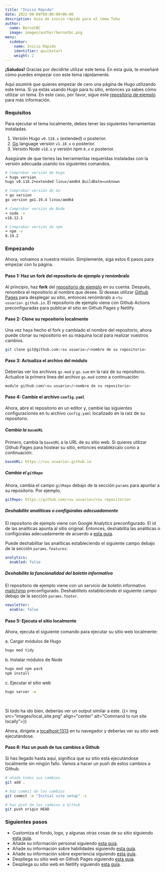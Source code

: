 ```yaml
---
title: "Inicio Rápido"
date: 2022-08-09T00:00:00+06:00
description: Guía de inicio rápido para el tema Toha
author:
  name: BernatBC
  image: images/author/bernatbc.png
menu:
  sidebar:
    name: Inicio Rápido
    identifier: quickstart
    weight: 2
---
```


**¡Saludos!** Gracias por decidirte utilizar este tema. En esta guía, te enseñaré cómo puedes empezar con este tema rápidamente.

Aquí asumiré que quieres empezar de cero una página de Hugo utilizando este tema. Si ya estás usando Hugo para tu sitio, entonces ya sabes cómo utilizar un tema. En este caso, por favor, sigue este [repositorio de ejemplo](https://github.com/hugo-toha/hugo-toha.github.io) para más información.

### Requisitos

Para ejecutar el tema localmente, debes tener las siguientes herramientas instaladas.

1. Versión Hugo `v0.118.x` (extended) o posterior.
2. [Go](https://go.dev/doc/install) language versión `v1.18.x` o posterior.
3. Versión Node `v18.x` y versión npm `8.x` o posterior.

Asegúrate de que tienes las herramientas requeridas instaladas con la versión adecuada usando los siguientes comandos.

```bash
# Comprobar versión de Hugo
➜ hugo version
hugo v0.118.2+extended linux/amd64 BuildDate=unknown

# Comprobar versión de Go
➜ go version
go version go1.19.4 linux/amd64

# Comprobar versión de Node
➜ node -v
v18.12.1

# Comprobar versión de npm
➜ npm -v
8.19.2
```

### Empezando

Ahora, volvamos a nuestra misión. Simplemente, siga estos 6 pasos para empezar con tu página.

#### Paso 1: Haz un fork del repositorio de ejemplo y renómbralo

Al principio, haz **fork** del [repositorio de ejemplo](https://github.com/hugo-toha/hugo-toha.github.io) en su cuenta. Después, renombra el repositorio al nombre que desee. Si deseas utilizar [Github Pages](https://pages.github.com/) para desplegar su sitio, entonces renómbralo a `<tu usuario>.github.io`. El repositorio de ejemplo viene con Github Actions preconfiguradas para publicar el sitio en Github Pages y Netlify.

#### Paso 2: Clone su repositorio localmente

Una vez haya hecho el fork y cambiado el nombre del repositorio, ahora puede clonar su repositorio en su máquina local para realizar vuestros cambios.

```bash
git clone git@github.com:<su usuario>/<nombre de su repositorio>
```

#### Paso 3: Actualiza el archivo del módulo

Deberías ver los archivos `go.mod` y `go.sum` en la raíz de su repositorio. Actualice la primera línea del archivo `go.mod` como a continuación:

```bash
module github.com/<su usuario>/<nombre de su repositorio>
```

#### Paso 4: Cambie el archivo `config.yaml`

Ahora, abre el repositorio en un editor y, cambie las siguientes configuraciones en tu archivo `config.yaml` localizado en la raíz de su repositorio.

##### Cambia la `baseURL`

Primero, cambia la `baseURL` a la URL de su sitio web. Si quieres utilizar Github Pages para hostear su sitio, entonces establézcalo como a continuación:

```yaml
baseURL: https://<su usuario>.github.io
```

##### Cambia el `gitRepo`

Ahora, cambia el campo `gitRepo` debajo de la sección `params` para apuntar a su repositorio. Por ejemplo,

```yaml
gitRepo: https://github.com/<su usuario>/<su repositorio>
```

##### Deshabilite analíticas o configúralas adecuadamente

El repositorio de ejemplo viene con Google Analytics preconfigurado. El id de las analíticas apunta al sitio original. Entonces, deshabilita las analíticas o configúralas adecuadamente de acuerdo a [esta guía](/es/posts/analytics/).

Puede deshabilitar las analíticas estableciendo el siguiente campo debajo de la sección `params.features`:

```yaml
analytics:
  enabled: false
```

##### Deshabilite la funcionalidad del boletín informativo

El repositorio de ejemplo viene con un servicio de boletín informativo [mailchimp](https://mailchimp.com/) preconfigurado. Deshabilítelo estableciendo el siguiente campo debajo de la sección `params.footer`.

```yaml
newsletter:
  enable: false
```

#### Paso 5: Ejecuta el sitio localmente

Ahora, ejecuta el siguiente comando para ejecutar su sitio web localmente:

a. Cargar módulos de Hugo

```bash
hugo mod tidy
```

b. Instalar módulos de Node

```bash
hugo mod npm pack
npm install
```

c. Ejecutar el sitio web

```bash
hugo server -w
```

<br>

Si todo ha ido bien, deberías ver un output similar a este.
{{< img src="images/local_site.png" align="center" alt="Command to run site locally">}}

Ahora, dirígete a [localhost:1313](http://localhost:1313/) en tu navegador y deberías ver su sitio web ejecutándose.

#### Paso 6: Haz un push de tus cambios a Github

Si has llegado hasta aquí, significa que su sitio está ejecutándose localmente sin ningún fallo. Vamos a hacer un push de estos cambios a Github.

```bash
# añade todos sus cambios
git add .

# haz commit de los cambios
git commit -m "Initial site setup" -s

# haz push de los cambios a Github
git push origin HEAD
```

### Siguientes pasos

- Customiza el fondo, logo, y algunas otras cosas de su sitio siguiendo [esta guía](/posts/configuration/site-parameters/).
- Añade su información personal siguiendo [esta guía](/es/posts/configuration/sections/about/).
- Añade su información sobre habilidades siguiendo [esta guía](/es/posts/configuration/sections/skills/).
- Añade su información sobre experiencia siguiendo [esta guía](/es/posts/configuration/sections/experiences).
- Despliega su sitio web en Github Pages siguiendo [esta guía](/es/posts/getting-started/github-pages/).
- Despliega su sitio web en Netlify siguiendo [esta guía](/es/posts/getting-started/netlify/).
